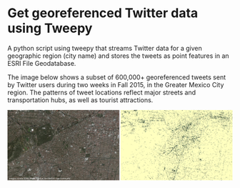 # Get georeferenced Twitter data using Tweepy
A python script using tweepy that streams Twitter data for a given geographic region (city name) and stores the tweets as point features in an ESRI File Geodatabase.

The image below shows a subset of 600,000+ georeferenced tweets sent by Twitter users during two weeks in Fall 2015, in the Greater Mexico City region. The patterns of tweet locations reflect major streets and transportation hubs, as well as tourist attractions.

<img width="1000" alt="Tweet locations over Mexico City, collected in Spring 2015." src="https://github.com/johannesuhl/twitter/blob/master/img6.jpg">
